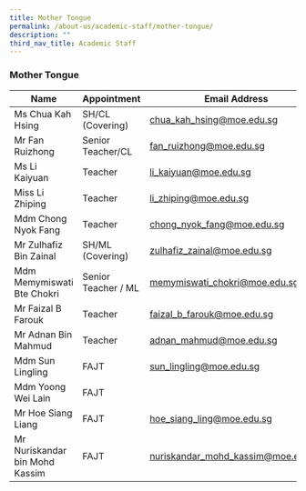 ```yaml
---
title: Mother Tongue
permalink: /about-us/academic-staff/mother-tongue/
description: ""
third_nav_title: Academic Staff
---
```

### **Mother Tongue**

| Name | Appointment |  Email Address |
|---|---|---|
| Ms Chua Kah Hsing | SH/CL (Covering) | [chua_kah_hsing@moe.edu.sg](mailto:chua_kah_hsing@moe.edu.sg) |
| Mr Fan Ruizhong | Senior Teacher/CL          | [fan_ruizhong@moe.edu.sg](mailto:fan_ruizhong@moe.edu.sg) |
| Ms Li Kaiyuan | Teacher | [li_kaiyuan@moe.edu.sg](mailto:li_kaiyuan@moe.edu.sg) |
| Miss Li Zhiping | Teacher | [li_zhiping@moe.edu.sg](mailto:li_zhiping@moe.edu.sg) |
| Mdm Chong Nyok Fang | Teacher | [chong_nyok_fang@moe.edu.sg](mailto:chong_nyok_fang@moe.edu.sg) |
| Mr Zulhafiz Bin Zainal | SH/ML (Covering) | [zulhafiz_zainal@moe.edu.sg](mailto:zulhafiz_zainal@moe.edu.sg) |
| Mdm Memymiswati Bte Chokri | Senior Teacher / ML | [memymiswati_chokri@moe.edu.sg](mailto:memymiswati_chokri@moe.edu.sg) |
| Mr Faizal B Farouk | Teacher | [faizal_b_farouk@moe.edu.sg](mailto:faizal_b_farouk@moe.edu.sg) |
| Mr Adnan Bin Mahmud | Teacher | [adnan_mahmud@moe.edu.sg](mailto:adnan_mahmud@moe.edu.sg) |
| Mdm Sun Lingling | FAJT | [sun_lingling@moe.edu.sg](mailto:sun_lingling@moe.edu.sg) |
| Mdm Yoong Wei Lain | FAJT | |
| Mr Hoe Siang Liang | FAJT | [hoe_siang_ling@moe.edu.sg](mailto:sun_lingling@moe.edu.sg) |
| Mr Nuriskandar bin Mohd Kassim | FAJT | [nuriskandar_mohd_kassim@moe.edu.sg](mailto:nuriskandar_mohd_kassim@moe.edu.sg) |